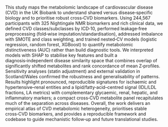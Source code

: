   This study maps the metabolomic landscape of cardiovascular disease (CVD) in the UK Biobank to understand shared versus disease‑specific biology and to prioritise robust cross‑CVD biomarkers. Using 244,567 participants with 325 Nightingale NMR biomarkers and rich clinical data, we defined CVD classes/subclasses by ICD‑10, performed leakage‑free preprocessing (fold‑wise imputation/standardisation), addressed imbalance with SMOTE and class weighting, and trained nested‑CV models (logistic regression, random forest, XGBoost) to quantify metabolomic distinctiveness (AUC) rather than build diagnostic tools. We interpreted models with SHAP to stabilise key features and built a diagnosis‑independent disease similarity space that combines overlap of significantly shifted metabolites and rank concordance of mean Z‑profiles. Sensitivity analyses (statin adjustment) and external validation in Scotland/Wales confirmed the robustness and generalisability of patterns. Results highlight pronounced, reproducible signatures for ischaemic and hypertensive–renal entities and a lipid/fatty‑acid–centred signal (IDL/LDL fractions, LA metrics) with complementary glycaemic, renal, hepatic, and inflammatory markers; a compact cross‑CVD metabolite panel recapitulates much of the separation across diseases. Overall, the work delivers an empirical atlas of CVD metabolomic heterogeneity, prioritises stable cross‑CVD biomarkers, and provides a reproducible framework and codebase to guide mechanistic follow‑up and future translational studies.
